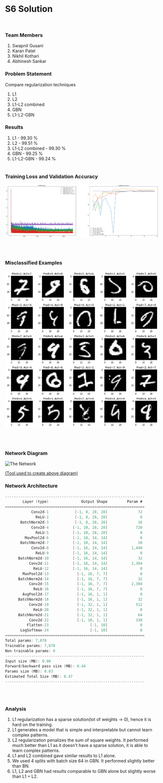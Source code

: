 # S6 Solution
​
### Team Members
1. Swapnil Gusani
2. Karan Patel
3. Nikhil Kothari
4. Abhinesh Sankar
​
### Problem Statement
Compare regularization techniques 
1. L1
2. L2
3. L1-L2 combined
4. GBN
5. L1-L2-GBN
​
### Results
1. L1 - 99.30 %
2. L2 - 99.51 %
3. L1-L2 combined - 99.30 %
4. GBN - 99.25 %
5. L1-L2-GBN - 99.24 %
<br/><br/>

### Training Loss and Validation Accuracy
![Loss/Accuracy](https://raw.githubusercontent.com/swapniel99/ezio/master/S6/images/loss_accuracy.png  "Loss/Accuracy")

<br/><br/>
### Misclassified Examples

<div style="text-align:center"><img src="https://raw.githubusercontent.com/swapniel99/ezio/master/S6/images/ex.png"/></div>

<br/><br/>
### Network Diagram
![The Network](https://i.imgur.com/owE4034.png  "Model")

[(Tool used to create above diagram)](https://alexlenail.me/NN-SVG/LeNet.html) 
### Network Architecture
```c
----------------------------------------------------------------
        Layer (type)               Output Shape         Param #
================================================================
            Conv2d-1            [-1, 8, 28, 28]              72
              ReLU-2            [-1, 8, 28, 28]               0
       BatchNorm2d-3            [-1, 8, 28, 28]              16
            Conv2d-4           [-1, 10, 28, 28]             720
              ReLU-5           [-1, 10, 28, 28]               0
         MaxPool2d-6           [-1, 10, 14, 14]               0
       BatchNorm2d-7           [-1, 10, 14, 14]              20
            Conv2d-8           [-1, 16, 14, 14]           1,440
              ReLU-9           [-1, 16, 14, 14]               0
      BatchNorm2d-10           [-1, 16, 14, 14]              32
           Conv2d-11           [-1, 16, 14, 14]           2,304
             ReLU-12           [-1, 16, 14, 14]               0
        MaxPool2d-13             [-1, 16, 7, 7]               0
      BatchNorm2d-14             [-1, 16, 7, 7]              32
           Conv2d-15             [-1, 16, 7, 7]           2,304
             ReLU-16             [-1, 16, 7, 7]               0
        AvgPool2d-17             [-1, 16, 1, 1]               0
      BatchNorm2d-18             [-1, 16, 1, 1]              32
           Conv2d-19             [-1, 32, 1, 1]             512
             ReLU-20             [-1, 32, 1, 1]               0
      BatchNorm2d-21             [-1, 32, 1, 1]              64
           Conv2d-22             [-1, 10, 1, 1]             330
          Flatten-23                   [-1, 10]               0
       LogSoftmax-24                   [-1, 10]               0
================================================================
Total params: 7,878
Trainable params: 7,878
Non-trainable params: 0
----------------------------------------------------------------
Input size (MB): 0.00
Forward/backward pass size (MB): 0.44
Params size (MB): 0.03
Estimated Total Size (MB): 0.47
----------------------------------------------------------------
```
<br/><br/>
### Analysis
1. L1 regularization has a sparse solution(lot of weights -> 0), hence it is hard on the training.
2. L1 generates a model that is simple and interpretable but cannot learn complex patterns.
3. L2 regularization penalizes the sum of square weights. It performed much better than L1 as it doesn't have a sparse solution, it is able to learn complex patterns.
4. L1 and L2 combined gave similar results to L1 alone.
5. We used 4 splits with batch size 64 in GBN. It performed slightly better than BN.
6. L1, L2 and GBN had results comparable to GBN alone but slightly worse than L1 + L2.
​
​
